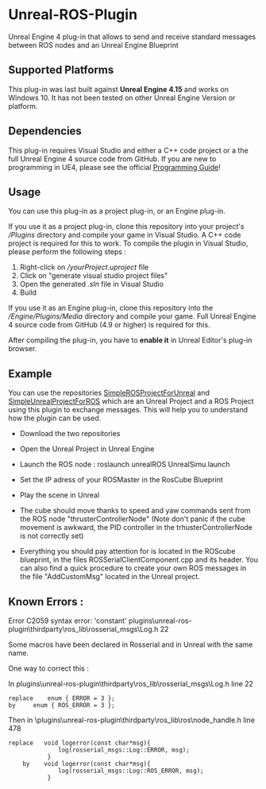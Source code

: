 # Unreal-ROS-Plugin

Unreal Engine 4 plug-in that allows to send and receive standard messages between ROS nodes and an Unreal Engine Blueprint


## Supported Platforms

This plug-in was last built against **Unreal Engine 4.15** and works on Windows 10. It has not been tested on other Unreal Engine Version or platform.


## Dependencies

This plug-in requires Visual Studio and either a C++ code project or a the full
Unreal Engine 4 source code from GitHub. If you are new to programming in UE4,
please see the official [Programming Guide](https://docs.unrealengine.com/latest/INT/Programming/index.html)!


## Usage

You can use this plug-in as a project plug-in, or an Engine plug-in.

If you use it as a project plug-in, clone this repository into your project's
*/Plugins* directory and compile your game in Visual Studio. A C++ code project
is required for this to work.
To compile the plugin in Visual Studio, please perform the following steps :
 1. Right-click on */yourProject.uproject* file
 2. Click on "generate visual studio project files"
 3. Open the generated *.sln* file in Visual Studio 
 4. Build

If you use it as an Engine plug-in, clone this repository into the
*/Engine/Plugins/Media* directory and compile your game. Full Unreal Engine 4
source code from GitHub (4.9 or higher) is required for this.

After compiling the plug-in, you have to **enable it** in Unreal Editor's plug-in
browser.

## Example

You can use the repositories [SimpleROSProjectForUnreal](https://github.com/Camille78/SimpleROSProjectForUnreal) and [SimpleUnrealProjectForROS](https://github.com/Camille78/SimpleUnrealProjectForROS) which are an Unreal Project and a ROS Project using this plugin to exchange messages. This will help you to understand how the plugin can be used.
- Download the two repositories
- Open the Unreal Project in Unreal Engine 
- Launch the ROS node : roslaunch unrealROS UnrealSimu.launch
- Set the IP adress of your ROSMaster in the RosCube Blueprint
- Play the scene in Unreal
- The cube should move thanks to speed and yaw commands sent from the ROS node "thrusterControllerNode" (Note don't panic if the cube movement is awkward, the PID controller in the trhusterControllerNode is not correctly set)

- Everything you should pay attention for is located in the ROScube blueprint, in the files ROSSerialClientComponent.cpp and its header. You can also find a quick procedure to create your own ROS messages in the file "AddCustomMsg" located in the Unreal project. 



## Known Errors :
Error	C2059	syntax error: 'constant'	plugins\unreal-ros-plugin\thirdparty\ros_lib\rosserial_msgs\Log.h	22	

Some macros have been declared in Rosserial and in Unreal with the same name.

One way to correct this :

In plugins\unreal-ros-plugin\thirdparty\ros_lib\rosserial_msgs\Log.h    line 22

	replace    enum { ERROR = 3 };
	by	   enum { ROS_ERROR = 3 };


Then in \plugins\unreal-ros-plugin\thirdparty\ros_lib\ros\node_handle.h	line 478

	replace   void logerror(const char*msg){
        	      log(rosserial_msgs::Log::ERROR, msg);
      		   }
    	by 	  void logerror(const char*msg){
        	      log(rosserial_msgs::Log::ROS_ERROR, msg);
      		   }
